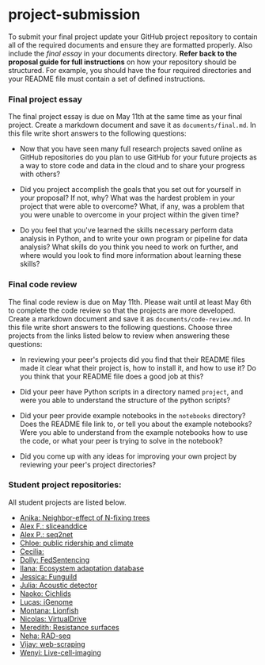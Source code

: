 # project-submission

To submit your final project update your GitHub project repository to contain
all of the required documents and ensure they are formatted properly. Also 
include the *final essay* in your documents directory.
**Refer back to the proposal guide for full instructions** on how your 
repository should be structured. For example, you should have the four required
directories and your README file must contain a set of defined instructions. 


### Final project essay

The final project essay is due on May 11th at the same time as your final 
project. Create a markdown document and save it as `documents/final.md`. In this file 
write short answers to the following questions: 


+ Now that you have seen many full research projects saved online as GitHub
repositories do you plan to use GitHub for your future projects as a way 
to store code and data in the cloud and to share your progress with others?


+ Did you project accomplish the goals that you set out for yourself in your
proposal? If not, why? What was the hardest problem in your project that were 
able to overcome? What, if any, was a problem that you were unable to overcome
in your project within the given time?


+ Do you feel that you've learned the skills necessary perform data analysis 
in Python, and to write your own program or pipeline for data analysis? What 
skills do you think you need to work on further, and where would you look to 
find more information about learning these skills?



### Final code review

The final code review is due on May 11th. Please wait until at least May 6th to 
complete the code review so that the projects are more developed. Create a markdown document and save it as `documents/code-review.md`. In this file write short answers to the following questions. Choose three projects from the links listed below to review when answering these questions: 

+ In reviewing your peer's projects did you find that their README files made 
it clear what their project is, how to install it, and how to use it? Do you 
think that your README file does a good job at this?

+ Did your peer have Python scripts in a directory named `project`, and were
you able to understand the structure of the python scripts?

+ Did your peer provide example notebooks in the `notebooks` directory? Does 
the README file link to, or tell you about the example notebooks? Were you 
able to understand from the example notebooks how to use the code, or what your
peer is trying to solve in the notebook?

+ Did you come up with any ideas for improving your own project by reviewing 
your peer's project directories? 



### Student project repositories: 

All student projects are listed below. 

+ [Anika: Neighbor-effect of N-fixing trees](https://github.com/anikap22/PDSB-project)
+ [Alex F.: sliceanddice](https://github.com/apf2139/sliceanddice)  
+ [Alex P.: seq2net](https://github.com/aprocton/PDSB-project)  
+ [Chloe: public ridership and climate](https://github.com/chloehacker/public-transportation-ridership-and-climate-data)
+ [Cecilia:](https://github.com/cs3425/project)
+ [Dolly: FedSentencing](https://github.com/drs22Col/FedSentencing)  
+ [Ilana: Ecosystem adaptation database](https://github.com/izrubin/EbAbase)
+ [Jessica: Funguild](https://github.com/jessicahoch/PDSB-Project)
+ [Julia: Acoustic detector](https://github.com/juliazeh/PDSB-project) 
+ [Naoko: Cichlids](https://github.com/kuratanp/PDSB-project)
+ [Lucas: iGenome](https://github.com/lucasrocmoreira/PDSB-project) 
+ [Montana: Lionfish](https://github.com/meairey/PDSB_Project/blob/master/documents/Proposal.md) 
+ [Nicolas: VirtualDrive](https://github.com/mistergroot/VirtualDive) 
+ [Meredith: Resistance surfaces](https://github.com/mvanack/PDSB-Project)
+ [Neha: RAD-seq](https://github.com/nehasavant/PDSB-Project)
+ [Vijay: web-scraping](https://github.com/vjjan91/PDSB-project)
+ [Wenyi: Live-cell-imaging](https://github.com/Wenyi909/PDSB-Project-Live-Cell-Imaging)